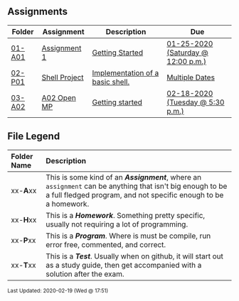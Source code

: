 ## Assignments
| Folder | Assignment | Description | Due|
 | ------------|------------|------------|------------|
 | [01-A01](https://github.com/rugbyprof/5143-Operating-Systems/tree/master/Assignments/01-A01) | [ Assignment 1 ](https://github.com/rugbyprof/5143-Operating-Systems/tree/master/Assignments/01-A01) | [ Getting Started](https://github.com/rugbyprof/5143-Operating-Systems/tree/master/Assignments/01-A01) | [01-25-2020 (Saturday @ 12:00 p.m.)](https://github.com/rugbyprof/5143-Operating-Systems/tree/master/Assignments/01-A01) |
 | [02-P01](https://github.com/rugbyprof/5143-Operating-Systems/tree/master/Assignments/02-P01) | [ Shell Project ](https://github.com/rugbyprof/5143-Operating-Systems/tree/master/Assignments/02-P01) | [ Implementation of a basic shell.](https://github.com/rugbyprof/5143-Operating-Systems/tree/master/Assignments/02-P01) | [Multiple Dates](https://github.com/rugbyprof/5143-Operating-Systems/tree/master/Assignments/02-P01) |
 | [03-A02](https://github.com/rugbyprof/5143-Operating-Systems/tree/master/Assignments/03-A02) | [ A02 Open MP ](https://github.com/rugbyprof/5143-Operating-Systems/tree/master/Assignments/03-A02) | [ Getting started](https://github.com/rugbyprof/5143-Operating-Systems/tree/master/Assignments/03-A02) | [02-18-2020 (Tuesday @ 5:30 p.m.)](https://github.com/rugbyprof/5143-Operating-Systems/tree/master/Assignments/03-A02) |

    
## File Legend

| Folder Name | Description |
|:-----------|:-------------|
|xx-**A**xx | This is some kind of an ***Assignment***, where an `assignment` can be anything that isn't big enough to be a full fledged program, and not specific enough to be a homework. |
|xx-**H**xx | This is a ***Homework***. Something pretty specific, usually not requiring a lot of programming. |
|xx-**P**xx | This is a ***Program***. Where is must be compile, run error free, commented, and correct. |
|xx-**T**xx | This is a ***Test***. Usually when on github, it will start out as a study guide, then get accompanied with a solution after the exam. |

    
<sup>Last Updated: 2020-02-19 (Wed @ 17:51)</sup>